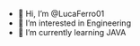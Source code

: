 - 👋 Hi, I’m @LucaFerro01
- 👀 I’m interested in Engineering
- 🌱 I’m currently learning JAVA

<!---
LucaFerro01/LucaFerro01 is a ✨ special ✨ repository because its `README.md` (this file) appears on your GitHub profile.
You can click the Preview link to take a look at your changes.
--->
